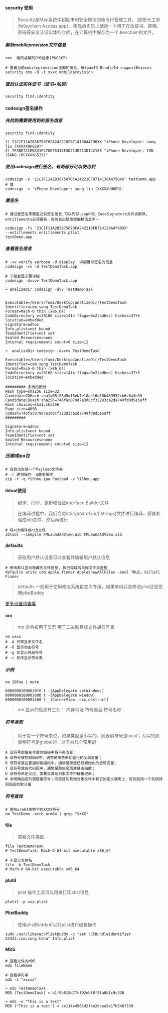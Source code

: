 #### security 使用

> Security是Mac系统中钥匙串和安全模块的命令行管理工具，（图形化工具为Keychain Access.app）。钥匙串实质上就是一个用于存放证书、密钥、密码等安全认证实体的仓库，在计算机中保存为一个.kenchain的文件，



##### 解析mobileprovision文件信息

```
cms  编码或解码CMS信息(PKCS#7)

# 查看当前mobileprovision里面的信息，有teamID BundleId supportDevices
security cms -D -i xxxx.mobileprovision
```



##### 查找认证实体证书（证书+私钥）

```
security find-identity
```



#### codesign签名操作

##### 先找到需要使用到的签名信息

```
security find-identity

1) 21C1F11A2B3875070FA242210FB714138A4790XX "iPhone Developer: song liu (XXXXXUH6E9)"
2) 7F3DE721EB331F478E55345E3D213E313D14218E "iPhone Developer: YUN JIANG (6CXXXXG523)"
```

##### 使用codesign进行签名，有两部分可以使用到 

```
codesign -s '21C1F11A2B3875070FA242210FB714138A4790XX' testDemo.app
# 或
codesign -s 'iPhone Developer: song liu (XXXXXUH6E9)'
```

##### 重签名 

```
# 通过重签名来覆盖之前签名信息,可以先将.app中的_CodeSignature文件夹删除, entitlements必须要有，否则会出现加密偏移信息不一

codesign -fs '21C1F11A2B3875070FA242210FB714138A4790XX' 
--entitlements entitlements.plist 
testDemo.app
```

##### 查看签名信息

```
# -vv verify verbose -d display  详细展示签名的信息
codesign -vv -d TestDemoTask.app

# 下面会显示更详细
codesign -dvvvv TestDemoTask.app
```



```
➜ analizeDir codesign -dvv TestDemoTask


Executable=/Users/fumi/Desktop/analizeDir/TestDemoTask
Identifier=com.song.TestDemoTask
Format=Mach-O thin (x86_64)
CodeDirectory v=20100 size=1414 flags=0x2(adhoc) hashes=37+5 location=embedded
Signature=adhoc
Info.plist=not bound
TeamIdentifier=not set
Sealed Resources=none
Internal requirements count=0 size=12
```



```
➜  analizeDir codesign -dvvvv TestDemoTask

Executable=/Users/fumi/Desktop/analizeDir/TestDemoTask
Identifier=com.song.TestDemoTask
Format=Mach-O thin (x86_64)
CodeDirectory v=20100 size=1414 flags=0x2(adhoc) hashes=37+5 location=embedded

######### 多出的部分
Hash type=sha256 size=32
CandidateCDHash sha1=08f88d5d15eb7e18ae16df8b489952cb6c6a3e39
CandidateCDHash sha256=746fac079d7a3d8cf32283ca2da749fd0d5e5aff
Hash choices=sha1,sha256
Page size=4096
CDHash=746fac079d7a3d8cf32283ca2da749fd0d5e5aff
#########

Signature=adhoc
Info.plist=not bound
TeamIdentifier=not set
Sealed Resources=none
Internal requirements count=0 size=12
```





##### 压缩成ipa包

```
# 会自动生成一个Payload文件夹
# -r 递归操作 -q静态操作
zip -r -q YiShou.ipa Payload -v YiShou.app
```



#### ibtool使用

> 编译、打印、更新和验证interface Builder文件
>
> 在编译过程中，我们会对storyboard/xib/[.strings]文件进行编译，将其处理成nib文件，然后再进行

```
# 将xib编译成nib文件 
ibtool --compile FMLaundAdView.nib FMLaundAdView.xib		

```



#### defaults

> 获取用户默认设置可以查看并编辑用户默认信息

```
# 修改默认显示隐藏的文件信息, 执行完成后杀掉文件夹进程
defaults write com.apple.finder AppleShowAllFiles -bool TRUE; killall Finder
```



> defaults 一般用于使用修改系统自定义专用，如果单纯只是修改plist还是使用plistBuddy



<a href="https://www.defaults-write.com" target="_blank">更多设置请查看</a>

#### nm

> nm 命令被用于显示 用于二进制目标文件胡符号表

```
nm xxxx
# -A 行首显示文件名
# -D 显示动态符号
# -g 仅显示外部符号
# -r 反序显示符号表
```



##### 示例

```
nm IDFou | more

00000001000020f0 t -[AppDelegate setWindow:]
00000001000020d0 t -[AppDelegate window]
0000000100004460 t -[CornerView .cxx_destruct]
```

> nm 显示的信息有三列： 内存地址  符号类型   符号名称



##### 符号类型

> 对于每一个符号来说，如果类型是小写的，则表明符号是local；大写的则表明符号是global的；以下为几个常用的

```
A 该符号的值在今后的链接中将不再改变； 
B 该符号放在BSS段中，通常是那些未初始化的全局变量； 
D 该符号放在普通的数据段中，通常是那些已经初始化的全局变量； 
T 该符号放在代码段中，通常是那些全局非静态函数； 
U 该符号未定义过，需要自其他对象文件中链接进来； 
W 未明确指定的弱链接符号；同链接的其他对象文件中有它的定义就用上，否则就用一个系统特别指定的默认值
```

##### 符号查找 

```
# 查找arm64架构下的XXXX符号
nm TestDemo -arch arm64 | grep "XXXX"
```



#### file

> 查看文件类型

```
file TestDemoTask
# TestDemoTask: Mach-O 64-bit executable x86_64

# 不显示文件名
file -b TestDemoTask
# Mach-O 64-bit executable x86_64

```

#### plutil

> plist 操作工具可以用来打印plist信息

```
plutil -p xxx.plist
```



#### PlistBuddy

> 使用plistBuddy可以对plist进行编辑操作

```
sudo /usr/libexec/PlistBuddy -c "set :CFBundleIdentifier 23423.com.song.haha" Info.plist
```



#### MD5

```
# 查看文件的MD5
md5 fileName

# 查看字符串
md5 -s "xxxxx"
```



```
➜ md5 TestDemoTask
MD5 (TestDemoTask) = b1f9b018d77cf92ebf8f3fa0bfc9c338
```



```
➜ md5 -s "This is a test"
MD5 ("This is a test") = ce114e4501d2f4e2dcea3e17b546f339
```



